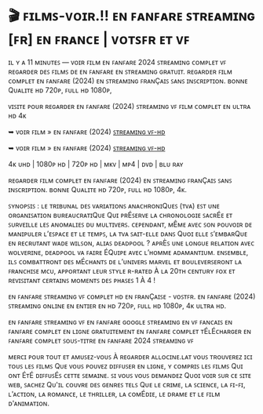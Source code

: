 # 🎬 ꜰɪʟᴍꜱ-ᴠᴏɪʀ.!! ᴇɴ ꜰᴀɴꜰᴀʀᴇ ꜱᴛʀᴇᴀᴍɪɴɢ [ꜰʀ] ᴇɴ ꜰʀᴀɴᴄᴇ | ᴠᴏᴛꜱꜰʀ ᴇᴛ ᴠꜰ

ɪʟ ʏ ᴀ 11 ᴍɪɴᴜᴛᴇꜱ — ᴠᴏɪʀ ꜰɪʟᴍ ᴇɴ ꜰᴀɴꜰᴀʀᴇ 2024 ꜱᴛʀᴇᴀᴍɪɴɢ ᴄᴏᴍᴘʟᴇᴛ ᴠꜰ ʀᴇɢᴀʀᴅᴇʀ ᴅᴇꜱ ꜰɪʟᴍꜱ ᴅᴇ ᴇɴ ꜰᴀɴꜰᴀʀᴇ ᴇɴ ꜱᴛʀᴇᴀᴍɪɴɢ ɢʀᴀᴛᴜɪᴛ. ʀᴇɢᴀʀᴅᴇʀ ꜰɪʟᴍ ᴄᴏᴍᴘʟᴇᴛ ᴇɴ ꜰᴀɴꜰᴀʀᴇ (2024) ᴇɴ ꜱᴛʀᴇᴀᴍɪɴɢ ꜰʀᴀɴÇᴀɪꜱ ꜱᴀɴꜱ ɪɴꜱᴄʀɪᴘᴛɪᴏɴ. ʙᴏɴɴᴇ Qᴜᴀʟɪᴛᴇ ʜᴅ 720ᴘ, ꜰᴜʟʟ ʜᴅ 1080ᴘ,

ᴠɪꜱɪᴛᴇ ᴘᴏᴜʀ ʀᴇɢᴀʀᴅᴇʀ ᴇɴ ꜰᴀɴꜰᴀʀᴇ (2024) ꜱᴛʀᴇᴀᴍɪɴɢ ᴠꜰ ꜰɪʟᴍ ᴄᴏᴍᴘʟᴇᴛ ᴇɴ ᴜʟᴛʀᴀ ʜᴅ 4ᴋ

➥ ᴠᴏɪʀ ꜰɪʟᴍ » ᴇɴ ꜰᴀɴꜰᴀʀᴇ (2024) [ꜱᴛʀᴇᴀᴍɪɴɢ ᴠꜰ-ʜᴅ](https://t.co/UFZiSEoAk0)

➥ ᴠᴏɪʀ ꜰɪʟᴍ » ᴇɴ ꜰᴀɴꜰᴀʀᴇ (2024) [ꜱᴛʀᴇᴀᴍɪɴɢ ᴠꜰ-ʜᴅ](https://t.co/UFZiSEoAk0)

4ᴋ ᴜʜᴅ | 1080ᴘ ʜᴅ | 720ᴘ ʜᴅ | ᴍᴋᴠ | ᴍᴘ4 | ᴅᴠᴅ | ʙʟᴜ ʀᴀʏ

ʀᴇɢᴀʀᴅᴇʀ ꜰɪʟᴍ ᴄᴏᴍᴘʟᴇᴛ ᴇɴ ꜰᴀɴꜰᴀʀᴇ (2024) ᴇɴ ꜱᴛʀᴇᴀᴍɪɴɢ ꜰʀᴀɴÇᴀɪꜱ ꜱᴀɴꜱ ɪɴꜱᴄʀɪᴘᴛɪᴏɴ. ʙᴏɴɴᴇ Qᴜᴀʟɪᴛᴇ ʜᴅ 720ᴘ, ꜰᴜʟʟ ʜᴅ 1080ᴘ, 4ᴋ.

ꜱʏɴᴏᴘꜱɪꜱ : ʟᴇ ᴛʀɪʙᴜɴᴀʟ ᴅᴇꜱ ᴠᴀʀɪᴀᴛɪᴏɴꜱ ᴀɴᴀᴄʜʀᴏɴɪQᴜᴇꜱ (ᴛᴠᴀ) ᴇꜱᴛ ᴜɴᴇ ᴏʀɢᴀɴɪꜱᴀᴛɪᴏɴ ʙᴜʀᴇᴀᴜᴄʀᴀᴛɪQᴜᴇ Qᴜɪ ᴘʀÉꜱᴇʀᴠᴇ ʟᴀ ᴄʜʀᴏɴᴏʟᴏɢɪᴇ ꜱᴀᴄʀÉᴇ ᴇᴛ ꜱᴜʀᴠᴇɪʟʟᴇ ʟᴇꜱ ᴀɴᴏᴍᴀʟɪᴇꜱ ᴅᴜ ᴍᴜʟᴛɪᴠᴇʀꜱ. ᴄᴇᴘᴇɴᴅᴀɴᴛ, ᴍÊᴍᴇ ᴀᴠᴇᴄ ꜱᴏɴ ᴘᴏᴜᴠᴏɪʀ ᴅᴇ ᴍᴀɴɪᴘᴜʟᴇʀ ʟ’ᴇꜱᴘᴀᴄᴇ ᴇᴛ ʟᴇ ᴛᴇᴍᴘꜱ, ʟᴀ ᴛᴠᴀ ꜱᴀɪᴛ-ᴇʟʟᴇ ᴅᴀɴꜱ Qᴜᴏɪ ᴇʟʟᴇ ꜱ’ᴇᴍʙᴀʀQᴜᴇ ᴇɴ ʀᴇᴄʀᴜᴛᴀɴᴛ ᴡᴀᴅᴇ ᴡɪʟꜱᴏɴ, ᴀʟɪᴀꜱ ᴅᴇᴀᴅᴘᴏᴏʟ ? ᴀᴘʀÈꜱ ᴜɴᴇ ʟᴏɴɢᴜᴇ ʀᴇʟᴀᴛɪᴏɴ ᴀᴠᴇᴄ ᴡᴏʟᴠᴇʀɪɴᴇ, ᴅᴇᴀᴅᴘᴏᴏʟ ᴠᴀ ꜰᴀɪʀᴇ ÉQᴜɪᴘᴇ ᴀᴠᴇᴄ ʟ’ʜᴏᴍᴍᴇ ᴀᴅᴀᴍᴀɴᴛɪᴜᴍ. ᴇɴꜱᴇᴍʙʟᴇ, ɪʟꜱ ᴄᴏᴍʙᴀᴛᴛʀᴏɴᴛ ᴅᴇꜱ ᴍÉᴄʜᴀɴᴛꜱ ᴅᴇ ʟ’ᴜɴɪᴠᴇʀꜱ ᴍᴀʀᴠᴇʟ ᴇᴛ ʙᴏᴜʟᴇᴠᴇʀꜱᴇʀᴏɴᴛ ʟᴀ ꜰʀᴀɴᴄʜɪꜱᴇ ᴍᴄᴜ, ᴀᴘᴘᴏʀᴛᴀɴᴛ ʟᴇᴜʀ ꜱᴛʏʟᴇ ʀ-ʀᴀᴛᴇᴅ À ʟᴀ 20ᴛʜ ᴄᴇɴᴛᴜʀʏ ꜰᴏx ᴇᴛ ʀᴇᴠɪꜱɪᴛᴀɴᴛ ᴄᴇʀᴛᴀɪɴꜱ ᴍᴏᴍᴇɴᴛꜱ ᴅᴇꜱ ᴘʜᴀꜱᴇꜱ 1 À 4 !

ᴇɴ ꜰᴀɴꜰᴀʀᴇ ꜱᴛʀᴇᴀᴍɪɴɢ ᴠꜰ ᴄᴏᴍᴘʟᴇᴛ ʜᴅ ᴇɴ ꜰʀᴀɴÇᴀɪꜱᴇ - ᴠᴏꜱᴛꜰʀ. ᴇɴ ꜰᴀɴꜰᴀʀᴇ (2024) ꜱᴛʀᴇᴀᴍɪɴɢ ᴏɴʟɪɴᴇ ᴇɴ ᴇɴᴛɪᴇʀ ᴇɴ ʜᴅ 720ᴘ, ꜰᴜʟʟ ʜᴅ 1080ᴘ, 4ᴋ ᴜʟᴛʀᴀ ʜᴅ.

ᴇɴ ꜰᴀɴꜰᴀʀᴇ ꜱᴛʀᴇᴀᴍɪɴɢ ᴠꜰ ᴇɴ ꜰᴀɴꜰᴀʀᴇ ɢᴏᴏɢʟᴇ ꜱᴛʀᴇᴀᴍɪɴɢ ᴇɴ ᴠꜰ ꜰᴀɴᴄᴀɪꜱ ᴇɴ ꜰᴀɴꜰᴀʀᴇ ᴄᴏᴍᴘʟᴇᴛ ᴇɴ ʟɪɢɴᴇ ɢʀᴀᴛᴜɪᴛᴇᴍᴇɴᴛ ᴇɴ ꜰᴀɴꜰᴀʀᴇ ᴄᴏᴍᴘʟᴇᴛ ᴛÉʟÉᴄʜᴀʀɢᴇʀ ᴇɴ ꜰᴀɴꜰᴀʀᴇ ᴄᴏᴍᴘʟᴇᴛ ꜱᴏᴜꜱ-ᴛɪᴛʀᴇ ᴇɴ ꜰᴀɴꜰᴀʀᴇ 2024 ꜱᴛʀᴇᴀᴍɪɴɢ ᴠꜰ

ᴍᴇʀᴄɪ ᴘᴏᴜʀ ᴛᴏᴜᴛ ᴇᴛ ᴀᴍᴜꜱᴇᴢ-ᴠᴏᴜꜱ À ʀᴇɢᴀʀᴅᴇʀ ᴀʟʟᴏᴄɪɴᴇ.ʟᴀᴛ ᴠᴏᴜꜱ ᴛʀᴏᴜᴠᴇʀᴇᴢ ɪᴄɪ ᴛᴏᴜꜱ ʟᴇꜱ ꜰɪʟᴍꜱ Qᴜᴇ ᴠᴏᴜꜱ ᴘᴏᴜᴠᴇᴢ ᴅɪꜰꜰᴜꜱᴇʀ ᴇɴ ʟɪɢɴᴇ, ʏ ᴄᴏᴍᴘʀɪꜱ ʟᴇꜱ ꜰɪʟᴍꜱ Qᴜɪ ᴏɴᴛ ÉᴛÉ ᴅɪꜰꜰᴜꜱÉꜱ ᴄᴇᴛᴛᴇ ꜱᴇᴍᴀɪɴᴇ. ꜱɪ ᴠᴏᴜꜱ ᴠᴏᴜꜱ ᴅᴇᴍᴀɴᴅᴇᴢ Qᴜᴏɪ ᴠᴏɪʀ ꜱᴜʀ ᴄᴇ ꜱɪᴛᴇ ᴡᴇʙ, ꜱᴀᴄʜᴇᴢ Qᴜ'ɪʟ ᴄᴏᴜᴠʀᴇ ᴅᴇꜱ ɢᴇɴʀᴇꜱ ᴛᴇʟꜱ Qᴜᴇ ʟᴇ ᴄʀɪᴍᴇ, ʟᴀ ꜱᴄɪᴇɴᴄᴇ, ʟᴀ ꜰɪ-ꜰɪ, ʟ'ᴀᴄᴛɪᴏɴ, ʟᴀ ʀᴏᴍᴀɴᴄᴇ, ʟᴇ ᴛʜʀɪʟʟᴇʀ, ʟᴀ ᴄᴏᴍÉᴅɪᴇ, ʟᴇ ᴅʀᴀᴍᴇ ᴇᴛ ʟᴇ ꜰɪʟᴍ ᴅ'ᴀɴɪᴍᴀᴛɪᴏɴ.

